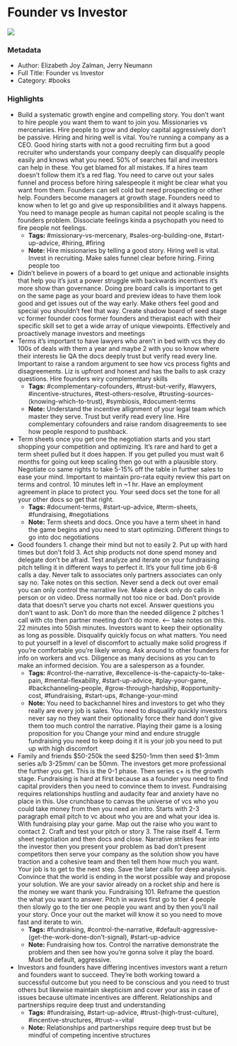 # Founder vs Investor

![](https://readwise-assets.s3.amazonaws.com/static/images/default-book-icon-0.c6917d331b03.png)

### Metadata

- Author: Elizabeth Joy Zalman, Jerry Neumann
- Full Title: Founder vs Investor
- Category: #books

### Highlights

- Build a systematic growth engine and compelling story. You don’t want to hire people you want them to want to join you. Missionaries vs mercenaries. Hire people to grow and deploy capital aggressively don’t be passive. Hiring and hiring well is vital. You’re running a company as a CEO. Good hiring starts with not a good recruiting firm but a good recruiter who understands your company deeply can disqualify people easily and knows what you need. 50% of searches fail and investors can help in these. You get blamed for all mistakes. If a hires team doesn’t follow them it’s a red flag. You need to carve out your sales funnel and process before hiring salespeople it might be clear what you want from them. Founders can sell cold but need prospecting or other help. Founders become managers at growth stage. Founders need to know when to let go and give up responsibilities and it always happens. You need to manage people as human capital not people scaling is the founders problem. Dissociate feelings kinda a psychopath you need to fire people not feelings.
    - **Tags:** #missionary-vs-mercenary, #sales-org-building-one, #start-up-advice, #hiring, #firing
    - **Note:** Hire missionaries by telling a good story. Hiring well is vital. Invest in recruiting. Make sales funnel clear before hiring. Firing people too
- Didn’t believe in powers of a board to get unique and actionable insights that help you it’s just a power struggle with backwards incentives it’s more show than governance. Doing pre board calls is important to get on the same page as your board and preview ideas to have them look good and get issues out of the way early. Make others feel good and special you shouldn’t feel that way. Create shadow board of seed stage vc former founder coos former founders and therapist each with their specific skill set to get a wide array of unique viewpoints. Effectively and proactively manage investors and meetings
- Terms it’s important to have lawyers who aren’t in bed with vcs they do 100s of deals with them a year and maybe 2 with you so know where their interests lie QA the docs deeply trust but verify read every line. Important to raise a random argument to see how vcs process fights and disagreements. Liz is upfront and honest and has the balls to ask crazy questions. Hire founders wiry complementary skills
    - **Tags:** #complementary-cofounders, #trust-but-verify, #lawyers, #incentive-structures, #test-others-resolve, #trusting-sources-(knowing-which-to-trust), #symbiosis, #document-terms
    - **Note:** Understand the incentive allignment of your legal team which master they serve. Trust but verify read every line.
      Hire complementary cofounders and raise random disagreements to see how people respond to pushback.
- Term sheets once you get one the negotiation starts and you start shopping your competition and optimizing. It’s rare and hard to get a term sheet pulled but it does happen. If you get pulled you must wait 6 months for going out keep scaling then go out with a plausible story. Negotiate co same rights to take 5-15% off the table in further sales to ease your mind. Important to maintain pro-rata equity review this part on terms and control. 10 minutes left in ~1 hr. Have an employment agreement in place to protect you. Your seed docs set the tone for all your other docs so get that right.
    - **Tags:** #document-terms, #start-up-advice, #term-sheets, #fundraising, #negotiations
    - **Note:** Term sheets and docs. Once you have a term sheet in hand the game begins and you need to start optimizing.
      Different things to go into doc negotiations
- Good founders 1. change their mind but not to easily 2. Put up with hard times but don’t fold 3. Act ship products not done spend money and delegate don’t be afraid. Test analyze and iterate on your fundraising pitch telling it in different ways to perfect it. It’s your full time job 6-8 calls a day. Never talk to associates only partners associates can only say no. Take notes on this section. Never send a deck out over email you can only control the narrative live. Make a deck only do calls in person or on video. Dress normally not too nice or bad. Don’t provide data that doesn’t serve you charts not excel. Answer questions you don’t want to ask. Don’t do more than the needed diligence 2 pitches 1 call with cto then partner meeting don’t do more. <— take notes on this. 22 minutes into 50ish minutes. Investors want to keep their optionality as long as possible. Disqualify quickly focus on what matters. You need to put yourself in a level of discomfort to actually make solid progress if you’re comfortable you’re likely wrong. Ask around to other founders for info on workers and vcs. Diligence as many decisions as you can to make an informed decision. You are a salesperson as a founder.
    - **Tags:** #control-the-narrative, #excellence-is-the-capaicty-to-take-pain, #mental-flexability, #start-up-advice, #play-your-game, #backchanneling-people, #grow-through-hardship, #opportunity-cost, #fundraising, #start-ups, #change-your-mind
    - **Note:** You need to backchannel hires and investors to get who they really are every job is sales. You need to disqualify quickly investors never say no they want their optionality force their hand don't give them too much control the narrative. Playing their game is a losing proposition for you
      Change your mind and endure struggle fundraising you need to keep doing it it is your job you need to put up with high discomfort
- Family and friends $50-250k the seed $250-1mm then seed $1-3mm series a/b 3-25mm/ can be 50mm. The investors get more professional the further you get. This is the 0-1 phase. Then series c+ is the growth stage. Fundraising is hard at first because as a founder you need to find capital providers then you need to convince them to invest. Fundraising requires relationships hustling and audacity fear and anxiety have no place in this. Use crunchbase to canvas the universe of vcs who you could take money from then you need an intro. Starts with 2-3 paragraph email pitch to vc about who you are and what your idea is. With fundraising play your game. Map out the raise who you want to contact 2. Craft and test your pitch or story 3. The raise itself 4. Term sheet negotiation and then docs and close. Narrative strikes fear into the investor then you present your problem as bad don’t present competitors then serve your company as the solution show you have traction and a cohesive team and then tell them how much you want. Your job is to get to the next step. Save the later calls for deep analysis. Convince that the world is ending in the worst possible way and propose your solution. We are your savior already on a rocket ship and here is the money we want thank you. Fundraising 101. Reframe the question the what you want to answer. Pitch in waves first go to tier 4 people then slowly go to the tier one people you want and by then you’ll nail your story. Once your out the market will know it so you need to move fast and iterate to win.
    - **Tags:** #fundraising, #control-the-narrative, #default-aggressive-(get-the-work-done-don't-signal), #start-up-advice
    - **Note:** Fundraising how tos. Control the narrative demonstrate the problem and then see how you’re gonna solve it play the board. Must be default, aggressive.
- Investors and founders have differing incentives investors want a return and founders want to succeed. They’re both working toward a successful outcome but you need to be conscious and you need to trust others but likewise maintain skepticism and cover your ass in case of issues because ultimate incentives are different. Relationships and partnerships require deep trust and understanding
    - **Tags:** #fundraising, #start-up-advice, #trust-(high-trust-culture), #incentive-structures, #trust-=-vital
    - **Note:** Relationships and partnerships require deep trust but be mindful of competing incentive structures
